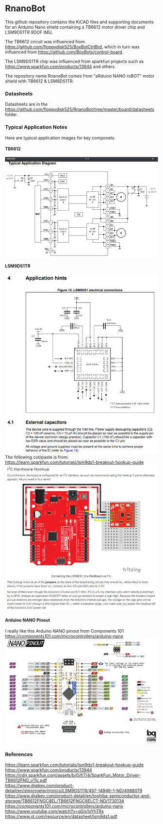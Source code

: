 # RnanoBot
This github repository contains the KiCAD files and supporting documents for an Arduino Nano shield containing a TB6612 motor driver chip and LSM9DS1TR 9DOF IMU.  

The TB6612 circuit was influenced from https://github.com/floppydisk525/BoxBotCtrlBrd, which in turn was influenced from https://github.com/BoxBots/control-board.  

The LSM9DS1TR chip was influenced from sparkfun projects such as https://www.sparkfun.com/products/13944 and others.  

The repository name RnanoBot comes from "aRduino NANO roBOT" motor shield with TB6612 &amp; LSM9DS1TR.  

### Datasheets  
Datasheets are in the https://github.com/floppydisk525/RnanoBot/tree/master/board/datasheets folder.  
### Typical Application Notes  
Here are typical application images for key componets.  
#### TB6612  
![alt text][tb6612]  
#### LSM9DS1TR  
![alt text][lsm9ds1]  
The following cut/paste is from:  https://learn.sparkfun.com/tutorials/lsm9ds1-breakout-hookup-guide  
![alt text][lsm9ds1_spark]  

#### Arduino NANO Pinout  
I really like this Arduino NANO pinout from Components 101 https://components101.com/microcontrollers/arduino-nano  
![alt text][ardnano]

### References
https://learn.sparkfun.com/tutorials/lsm9ds1-breakout-hookup-guide  
https://www.sparkfun.com/products/13944  
https://cdn.sparkfun.com/assets/b/0/f/7/4/SparkFun_Motor_Driver-TB6612FNG_v11c.pdf  
https://www.digikey.com/product-detail/en/stmicroelectronics/LSM9DS1TR/497-14946-1-ND/4988079  
https://www.digikey.com/product-detail/en/toshiba-semiconductor-and-storage/TB6612FNGC8EL/TB6612FNGC8ELCT-ND/1730134  
https://components101.com/microcontrollers/arduino-nano  
https://www.youtube.com/watch?v=gGix1oYhTRs  
https://www.st.com/resource/en/datasheet/lsm9ds1.pdf  


[tb6612]:/board/datasheets/tb6612%20typical%20application%20diagram.PNG "TB6612 Typical Application Diagram"
[lsm9ds1]:/board/datasheets/lsm9ds1%20application%20hints.PNG "LSM9DS1TR Application Hint from Datasheet"
[lsm9ds1_spark]:/board/datasheets/sparkfun%20i2c%20wiring%20image.PNG "LSM9DS1TR Spark Fun I2C Wiring example"
[ardnano]:/board/datasheets/Arduino-Nano-Pinout.png "Arduino NANO Pinout from Components 101"